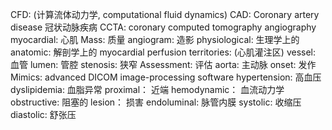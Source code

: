 CFD: (计算流体动力学, computational fluid dynamics)
CAD: Coronary artery disease 冠状动脉疾病
CCTA: coronary computed tomography angiography 
myocardial: 心肌
Mass: 质量
angiogram: 造影
physiological: 生理学上的
anatomic: 解剖学上的 
myocardial perfusion territories: (心肌灌注区) 
vessel: 血管
lumen: 管腔
stenosis: 狭窄
Assessment: 评估
aorta: 主动脉
onset: 发作
Mimics: advanced DICOM image-processing software 
hypertension: 高血压
dyslipidemia: 血脂异常
proximal： 近端
hemodynamic： 血流动力学
obstructive: 阻塞的
lesion： 损害
endoluminal: 脉管内膜
systolic: 收缩压
diastolic: 舒张压
